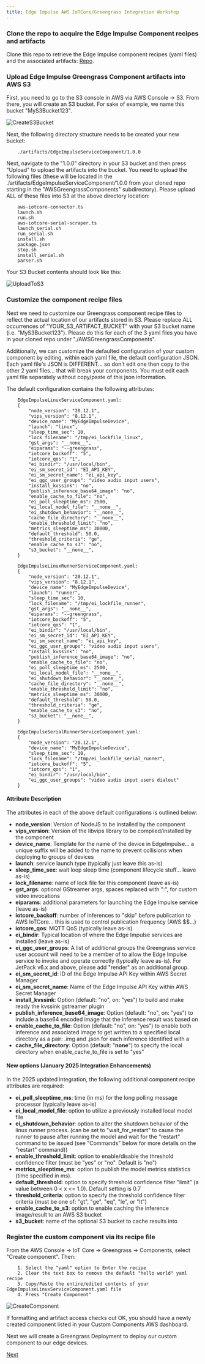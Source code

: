 ```yaml
---
title: Edge Impulse AWS IoTCore/Greengrass Integration Workshop
---
```


### Clone the repo to acquire the Edge Impulse Component recipes and artifacts

Clone this repo to retrieve the Edge Impulse component recipes (yaml files) and the associated artifacts: [Repo](https://github.com/edgeimpulse/aws-greengrass-components). 

### Upload Edge Impulse Greengrass Component artifacts into AWS S3

First, you need to go to the S3 console in AWS via AWS Console -> S3. From there, you will create an S3 bucket.  For sake of example, we name this bucket "MyS3Bucket123". 

 ![CreateS3Bucket](S3_Create_Bucket.png)

Next, the following directory structure needs to be created your new bucket:

		./artifacts/EdgeImpulseServiceComponent/1.0.0
		
Next, navigate to the "1.0.0" directory in your S3 bucket and then press "Upload" to upload the artifacts into the bucket. You need to upload the following files (these will be located in the ./artifacts/EdgeImpulseServiceComponent/1.0.0 from your cloned repo starting in the "AWSGreengrassComponents" subdirectory). Please upload ALL of these files into S3 at the above directory location:

		aws-iotcore-connector.ts	
		launch.sh			
		run.sh
		aws-iotcore-serial-scraper.ts	
		launch_serial.sh		
		run_serial.sh
		install.sh		
		package.json			
		stop.sh
		install_serial.sh		
		parser.sh
		
Your S3 Bucket contents should look like this:

![UploadToS3](S3_Upload_Artifacts.png)
		
### Customize the component recipe files

Next we need to customize our Greengrass component recipe files to reflect the actual location of our artifacts stored in S3.  Please replace ALL occurrences of "YOUR\_S3\_ARTIFACT\_BUCKET" with your S3 bucket name (i.e. "MyS3Bucket123"). Please do this for each of the 3 yaml files you have in your cloned repo under "./AWSGreengrassComponents". 

Additionally, we can customize the defaulted configuration of your custom component by  editing, within each yaml file, the default configuration JSON.  Each yaml file's JSON is DIFFERENT... so don't edit one then copy to the other 2 yaml files... that will break your components.  You must edit each yaml file separately without copy/paste of this json information. 

The default configuration contains the following attributes:

		EdgeImpulseLinuxServiceComponent.yaml:
		{
			"node_version": "20.12.1",
			"vips_version": "8.12.1",
			"device_name": "MyEdgeImpulseDevice",
			"launch": "linux",
			"sleep_time_sec": 10,
			"lock_filename": "/tmp/ei_lockfile_linux",
			"gst_args": "__none__",
			"eiparams": "--greengrass",
			"iotcore_backoff": "5",
			"iotcore_qos": "1",
			"ei_bindir": "/usr/local/bin",
			"ei_sm_secret_id": "EI_API_KEY",
			"ei_sm_secret_name": "ei_api_key",
			"ei_ggc_user_groups": "video audio input users",
			"install_kvssink": "no",
			"publish_inference_base64_image": "no",
			"enable_cache_to_file": "no",
			"ei_poll_sleeptime_ms": 2500,
			"ei_local_model_file": "__none__",
			"ei_shutdown_behavior": "__none__",
			"cache_file_directory": "__none__",
			"enable_threshold_limit": "no",
			"metrics_sleeptime_ms": 30000,
			"default_threshold": 50.0,
			"threshold_criteria": "ge",
			"enable_cache_to_s3": "no",
			"s3_bucket": "__none__",
		}
    	
		EdgeImpulseLinuxRunnerServiceComponent.yaml:
		{
			"node_version": "20.12.1",
			"vips_version": "8.12.1",
			"device_name": "MyEdgeImpulseDevice",
			"launch": "runner",
			"sleep_time_sec": 10,
			"lock_filename": "/tmp/ei_lockfile_runner",
			"gst_args": "__none__",
			"eiparams": "--greengrass",
			"iotcore_backoff": "5",
			"iotcore_qos": "1",
			"ei_bindir": "/usr/local/bin",
			"ei_sm_secret_id": "EI_API_KEY",
			"ei_sm_secret_name": "ei_api_key",
			"ei_ggc_user_groups": "video audio input users",
			"install_kvssink": "no",
			"publish_inference_base64_image": "no",
			"enable_cache_to_file": "no",
			"ei_poll_sleeptime_ms": 2500,
			"ei_local_model_file": "__none__",
			"ei_shutdown_behavior": "__none__",
			"cache_file_directory": "__none__",
			"enable_threshold_limit": "no",
			"metrics_sleeptime_ms": 30000,
			"default_threshold": 50.0,
			"threshold_criteria": "ge",
			"enable_cache_to_s3": "no",
			"s3_bucket": "__none__",
		}
    	
		EdgeImpulseSerialRunnerServiceComponent.yaml:
		{
			"node_version": "20.12.1",
			"device_name": "MyEdgeImpulseDevice",
			"sleep_time_sec": 10,
			"lock_filename": "/tmp/ei_lockfile_serial_runner",
			"iotcore_backoff": "5",
			"iotcore_qos": "1",
			"ei_bindir": "/usr/local/bin",
			"ei_ggc_user_groups": "video audio input users dialout"
		}
    	
#### Attribute Description

The attributes in each of the above default configurations is outlined below:

* **node\_version**: Version of NodeJS to be installed by the component
* **vips\_version**: Version of the libvips library to be compiled/installed by the component
* **device\_name**:  Template for the name of the device in EdgeImpulse... a unique suffix will be added to the name to prevent collisions when deploying to groups of devices
* **launch**: service launch type (typically just leave this as-is)
* **sleep\_time\_sec**: wait loop sleep time (component lifecycle stuff... leave as-is)
* **lock\_filename**: name of lock file for this component (leave as-is)
* **gst\_args**: optional GStreamer args, spaces replaced with ":", for custom video invocations
* **eiparams**: additional parameters for launching the Edge Impulse service (leave as-is)
* **iotcore\_backoff**:  number of inferences to "skip" before publication to AWS IoTCore... this is used to control publication frequency (AWS $$...)
* **iotcore\_qos**: MQTT QoS (typically leave as-is)
* **ei\_bindir**: Typical location of where the Edge Impulse services are installed (leave as-is)
* **ei\_ggc\_user\_groups**: A list of additional groups the Greengrass service user account will need to be a member of to allow the Edge Impulse service to invoke and operate correctly (typically leave as-is). For JetPack v6.x and above, please add "render" as an additional group. 
* **ei\_sm\_secret\_id**: ID of the Edge Impulse API Key within AWS Secret Manager
* **ei\_sm\_secret\_name**: Name of the Edge Impulse API Key within AWS Secret Manager
* **install\_kvssink**: Option (default: "no", on: "yes") to build and make ready the kvssink gstreamer plugin
* **publish\_inference\_base64\_image**: Option (default: "no", on: "yes") to include a base64 encoded image that the inference result was based on
* **enable\_cache\_to\_file**: Option (default: "no", on: "yes") to enable both inference and associated image to get written to a specified local directory as a pair: <guid>.img  and <guid>.json for each inference identified with a <guid>
* **cache\_file\_directory**: Option (default: "__none__") to specify the local directory when enable_cache_to_file is set to "yes"

#### New options (January 2025 Integration Enhancements)

In the 2025 updated integration, the following additional component recipe attributes are required: 

* **ei\_poll\_sleeptime\_ms**: time (in ms) for the long polling message processor (typically leave as-is)
* **ei\_local\_model\_file**: option to utilize a previously installed local model file
* **ei\_shutdown\_behavior**: option to alter the shutdown behavior of the linux runner process. (can be set to "wait\_for\_restart" to cause the runner to pause after running the model and wait for the "restart" command to be issued (see "Commands" below for more details on the "restart" command))
* **enable\_threshold\_limit**: option to enable/disable the threshold confidence filter (must be "yes" or "no". Default is "no")
* **metrics\_sleeptime\_ms**: option to publish the model metrics statistics (time specified in ms). 
* **default\_threshold**: option to specify threshold confidence filter "limit" (a value between 0 < x <= 1.0). Default setting is 0.7
* **threshold\_criteria**:  option to specify the threshold confidence filter criteria (must be one of: "gt", "ge", "eq", "le", or "lt")
* **enable\_cache\_to\_s3**: option to enable caching the inference image/result to an AWS S3 bucket
* **s3\_bucket**: name of the optional S3 bucket to cache results into

### Register the custom component via its recipe file

From the AWS Console -> IoT Core -> Greengrass -> Components, select "Create component". Then:

		1. Select the "yaml" option to Enter the recipe
		2. Clear the text box to remove the default "hello world" yaml recipe
		3. Copy/Paste the entire/edited contents of your EdgeImpulseLinuxServiceComponent.yaml file
		4. Press "Create Component"

![CreateComponent](GG_Create_Component.png)

If formatting and artifact access checks out OK, you should have a newly created component listed in your Custom Components AWS dashboard.  

Next we will create a Greengrass Deployment to deploy our custom component to our edge devices. 

[Next](../6_CustomComponentDeployment/CustomComponentDeployment.md)